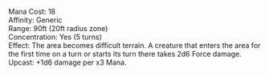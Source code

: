 Mana Cost: 18  
Affinity: Generic  
Range: 90ft (20ft radius zone)  
Concentration: Yes (5 turns)  
Effect: The area becomes difficult terrain. A creature that enters the area for the first time on a turn or starts its turn there takes 2d6 Force damage.  
Upcast: +1d6 damage per x3 Mana.